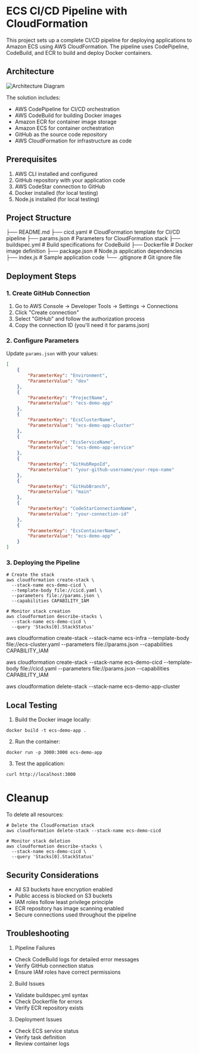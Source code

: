 # ECS CI/CD Pipeline with CloudFormation

This project sets up a complete CI/CD pipeline for deploying applications to Amazon ECS using AWS CloudFormation. The pipeline uses CodePipeline, CodeBuild, and ECR to build and deploy Docker containers.

## Architecture

![Architecture Diagram](architecture.png)

The solution includes:
- AWS CodePipeline for CI/CD orchestration
- AWS CodeBuild for building Docker images
- Amazon ECR for container image storage
- Amazon ECS for container orchestration
- GitHub as the source code repository
- AWS CloudFormation for infrastructure as code


## Prerequisites

1. AWS CLI installed and configured
2. GitHub repository with your application code
3. AWS CodeStar connection to GitHub
4. Docker installed (for local testing)
5. Node.js installed (for local testing)

## Project Structure
├── README.md
├── cicd.yaml # CloudFormation template for CI/CD pipeline
├── params.json # Parameters for CloudFormation stack
├── buildspec.yml # Build specifications for CodeBuild
├── Dockerfile # Docker image definition
├── package.json # Node.js application dependencies
├── index.js # Sample application code
└── .gitignore # Git ignore file


## Deployment Steps

### 1. Create GitHub Connection

1. Go to AWS Console → Developer Tools → Settings → Connections
2. Click "Create connection"
3. Select "GitHub" and follow the authorization process
4. Copy the connection ID (you'll need it for params.json)

### 2. Configure Parameters

Update `params.json` with your values:

```json
[
    {
        "ParameterKey": "Environment",
        "ParameterValue": "dev"
    },
    {
        "ParameterKey": "ProjectName",
        "ParameterValue": "ecs-demo-app"
    },
    {
        "ParameterKey": "EcsClusterName",
        "ParameterValue": "ecs-demo-app-cluster"
    },
    {
        "ParameterKey": "EcsServiceName",
        "ParameterValue": "ecs-demo-app-service"
    },
    {
        "ParameterKey": "GitHubRepoId",
        "ParameterValue": "your-github-username/your-repo-name"
    },
    {
        "ParameterKey": "GitHubBranch",
        "ParameterValue": "main"
    },
    {
        "ParameterKey": "CodeStarConnectionName",
        "ParameterValue": "your-connection-id"
    },
    {
        "ParameterKey": "EcsContainerName",
        "ParameterValue": "ecs-demo-app"
    }
]
```

### 3. Deploying the Pipeline
```
# Create the stack
aws cloudformation create-stack \
  --stack-name ecs-demo-cicd \
  --template-body file://cicd.yaml \
  --parameters file://params.json \
  --capabilities CAPABILITY_IAM

# Monitor stack creation
aws cloudformation describe-stacks \
  --stack-name ecs-demo-cicd \
  --query 'Stacks[0].StackStatus'
```

aws cloudformation create-stack   --stack-name ecs-infra   --template-body file://ecs-cluster.yaml   --parameters file://params.json   --capabilities CAPABILITY_IAM

aws cloudformation create-stack   --stack-name ecs-demo-cicd   --template-body file://cicd.yaml   --parameters file://params.json   --capabilities CAPABILITY_IAM

aws cloudformation delete-stack --stack-name ecs-demo-app-cluster



## Local Testing
1. Build the Docker image locally:
```
docker build -t ecs-demo-app .
```

2. Run the container:
```
docker run -p 3000:3000 ecs-demo-app
```

3. Test the application:
```
curl http://localhost:3000
```

# Cleanup
To delete all resources:
```
# Delete the CloudFormation stack
aws cloudformation delete-stack --stack-name ecs-demo-cicd

# Monitor stack deletion
aws cloudformation describe-stacks \
  --stack-name ecs-demo-cicd \
  --query 'Stacks[0].StackStatus'
```

## Security Considerations
- All S3 buckets have encryption enabled
- Public access is blocked on S3 buckets
- IAM roles follow least privilege principle
- ECR repository has image scanning enabled
- Secure connections used throughout the pipeline

## Troubleshooting
1. Pipeline Failures
- Check CodeBuild logs for detailed error messages
- Verify GitHub connection status
- Ensure IAM roles have correct permissions

2. Build Issues
- Validate buildspec.yml syntax
- Check Dockerfile for errors
- Verify ECR repository exists

3. Deployment Issues
- Check ECS service status
- Verify task definition
- Review container logs